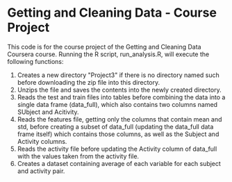 # Getting and Cleaning Data - Course Project

This code is for the course project of the Getting and Cleaning Data Coursera course. Running the R script, run_analysis.R, will execute the following functions:

1. Creates a new directory "Project3" if there is no directory named such before downloading the zip file into this directory.
2. Unzips the file and saves the contents into the newly created directory.
3. Reads the test and train files into tables before combining the data into a single data frame (data_full), which also contains two columns named SUbject and Acitivity.
4. Reads the features file, getting only the columns that contain mean and std, before creating a subset of data_full (updating the data_full data frame itself) which contains those columns, as well as the Subject and Activity columns.
5. Reads the activity file before updating the Activity column of data_full with the values taken from the activity file.
6. Creates a dataset containing average of each variable for each subject and activity pair.